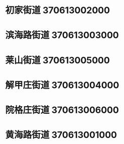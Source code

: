 # 初家街道 370613002000
# 滨海路街道 370613003000
# 莱山街道 370613005000
# 解甲庄街道 370613004000
# 院格庄街道 370613006000
# 黄海路街道 370613001000
